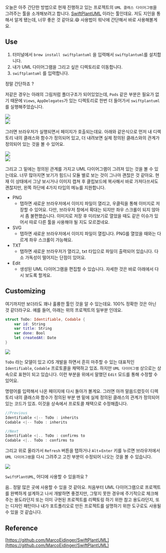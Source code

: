 오늘은 아주 간단한 방법으로 현재 진행하고 있는 프로젝트의 `UML 클래스 다이어그램`을 그려주는 툴을 소개해보려고 합니다. [SwiftPlantUML](https://github.com/MarcoEidinger/SwiftPlantUML) 이라는 툴인데요. 저도 지인을 통해서 알게 됐는데, 너무 좋은 것 같아요.😄 사용법이 워낙에 간단해서 바로 사용해볼게요. 

## Use
 
1. 터미널에서 `brew install swiftplantuml` 을 입력해서 `swiftplantuml`를 설치합니다. 
2. 내가 UML 다이어그램을 그리고 싶은 디렉토리로 이동합니다.
3. `swiftplantuml` 를 입력합니다.

정말 간단하죠 ? 

저같은 경우는 아래의 그림처럼 폴더구조가 되어있었는데, `Pods` 같은 부분은 필요가 없기 때문에 `Views`, `AppDelegates`가 있는 디렉토리로 한번 더 들어가서 `swiftplantuml` 를 실행해주었습니다. 
      
![](https://velog.velcdn.com/images/dev_kickbell/post/9b5fb495-91ca-4694-86c2-612c8697d434/image.png)       
![](https://velog.velcdn.com/images/dev_kickbell/post/922e0136-7c07-49ee-99e4-cf60b542153b/image.png)         

그러면 브라우저가 실행되면서 페이지가 호출되는데요. 아래와 같은식으로 먼저 내 디렉토리 내의 클래스와 함수가 정의되어 있고, 더 내려보면 실제 정의된 클래스와의 관계가 정의되어 있는 것을 볼 수 있어요.       
      
![](https://velog.velcdn.com/images/dev_kickbell/post/257bd554-b392-4217-a687-815b0bec94b2/image.png)       
![](https://velog.velcdn.com/images/dev_kickbell/post/38aef347-de97-4557-a317-71deac54c5ac/image.png)         

그리고 그 밑에는 정의된 관계를 가지고 UML 다이어그램이 그려져 있는 것을 볼 수 있는데요. 너무 많아지면 보기가 힘드니 모듈 별로 보는 것이 그나마 괜찮은 것 같아요. 현재 이 상태에서 그냥 보시거나 이미지 캡쳐 후 클립보드에 복사해서 바로 가져다쓰셔도 괜찮지만, 왼쪽 하단에 4가지 타입의 메뉴를 지원합니다. 

- PNG
	- 탭하면 새로운 브라우저에서 이미지 파일이 열리고, 우클릭을 통해 이미지로 저장할 수 있어요. 다만, 브라우저 창에서 확대는 되지만 좌우 스크롤이 되지 않아서 좀 불편했습니다. 이미지로 저장 후 미리보기로 열었을 때도 같은 이슈가 있어서 따로 다른 툴을 사용해야 될 지도 모르겠네요. 
- SVG 
	- 탭하면 새로운 브라우저에서 이미지 파일이 열립니다. PNG를 열었을 때와는 다르게 좌우 스크롤이 가능해요.
- TXT
	- 탭하면 새로운 브라우저가 열리고, txt 타입으로 파일이 출력되어 있습니다. 다소 가독성이 떨어지는 단점이 있어요. 
- Edit 
	- 생성된 UML 다이어그램을 편집할 수 있습니다. 자세한 것은 바로 아래에서 다시 보도록 할게요. 

## Customizing 

여기까지만 보더라도 꽤나 훌륭한 툴인 것을 알 수 있는데요. 100% 정확한 것은 아닌 것 같더라구요. 예를 들어, 아래는 위의 프로젝트의 일부분 인데요. 

```swift
struct ToDo: Identifiable, Codable {
    var id: String
    var title: String
    var done: Bool
    let createdAt: Date
}
```
        
![](https://velog.velcdn.com/images/dev_kickbell/post/23e77a33-3eac-4c87-a46f-90b92ed1dedc/image.png)           

`ToDo` 라는 모델이 있고 iOS 개발을 하면서 흔히 마주할 수 있는 대표적인 `Identifiable`, `Codable` 프로토콜을 채택하고 있죠. 하지만 `UML 다이어그램` 상으로는 상속으로 표현이 되고 있습니다. 이런 부분을 위에서 말했던 `Edit` 모드를 통해 수정할 수 있어요. 

명령어를 입력해서 나온 페이지에 다시 돌아가 볼게요. 그러면 아까 말씀드렸듯이 디렉토리 내의 클래스와 함수가 정의된 부분 맨 밑에 실제 정의된 클래스의 관계가 정의되어 있는 코드가 있죠. 이것을 상속에서 프로토콜 채택으로 수정해줍니다. 

```swift
//Previous
Identifiable <|-- ToDo : inherits
Codable <|-- ToDo : inherits

//Next 
Identifiable <|.. ToDo : confirms to
Codable <|.. ToDo : confirms to
```

그리고 위로 올라가서 `Refresh` 버튼을 탭하거나 `Alt`+`Enter` 키를 누르면 브라우저에서 `UML 다이어그램`을 다시 그려주고 고친 부분이 수정되어 나오는 것을 볼 수 있습니다. 

![](https://velog.velcdn.com/images/dev_kickbell/post/36da8111-7cc5-4d1e-985b-d04787d0f84a/image.png)    

`SwiftPlantUML`, 어디에 사용할 수 있을까요 ? 

음.. 정말 많은 곳에 사용할 수 있을 것 같아요. 처음부터 UML 다이어그램으로 프로젝트를 완벽하게 설계하고 나서 개발하면 좋겠지만, 그렇지 못한 경우에 주기적으로 체크해주는 용도라던지 또는 이미 구현된 프로젝트를 리팩토링 하기 위한 참고 용도라던지, 또는 디자인 패턴이나 내가 포트폴리오로 만든 프로젝트를 설명하기 위한 도구로도 사용될 수 있을 것 같습니다. 


## Reference

[https://github.com/MarcoEidinger/SwiftPlantUML](https://github.com/MarcoEidinger/SwiftPlantUML)        


